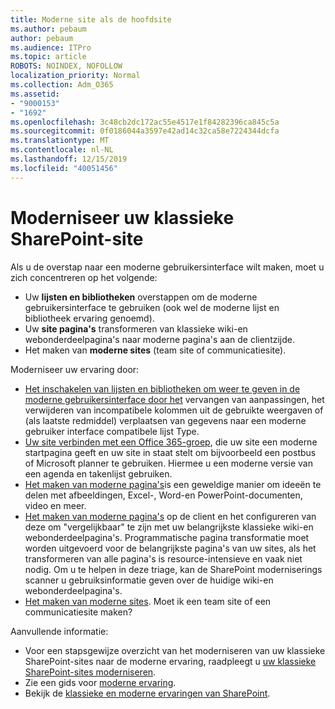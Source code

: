 ```yaml
---
title: Moderne site als de hoofdsite
ms.author: pebaum
author: pebaum
ms.audience: ITPro
ms.topic: article
ROBOTS: NOINDEX, NOFOLLOW
localization_priority: Normal
ms.collection: Adm_O365
ms.assetid:
- "9000153"
- "1692"
ms.openlocfilehash: 3c48cb2dc172ac55e4517e1f84282396ca845c5a
ms.sourcegitcommit: 0f0186044a3597e42ad14c32ca58e7224344dcfa
ms.translationtype: MT
ms.contentlocale: nl-NL
ms.lasthandoff: 12/15/2019
ms.locfileid: "40051456"
---
```

# <a name="modernize-your-classic-sharepoint-site"></a>Moderniseer uw klassieke SharePoint-site

Als u de overstap naar een moderne gebruikersinterface wilt maken, moet u zich concentreren op het volgende:

- Uw **lijsten en bibliotheken** overstappen om de moderne gebruikersinterface te gebruiken (ook wel de moderne lijst en bibliotheek ervaring genoemd).
- Uw **site pagina's** transformeren van klassieke wiki-en webonderdeelpagina's naar moderne pagina's aan de clientzijde.
- Het maken van **moderne sites** (team site of communicatiesite).

Moderniseer uw ervaring door:
- [Het inschakelen van lijsten en bibliotheken om weer te geven in de moderne gebruikersinterface door het](https://docs.microsoft.com/sharepoint/dev/transform/modernize-userinterface-lists-and-libraries) vervangen van aanpassingen, het verwijderen van incompatibele kolommen uit de gebruikte weergaven of (als laatste redmiddel) verplaatsen van gegevens naar een moderne gebruiker interface compatibele lijst Type.
- [Uw site verbinden met een Office 365-groep](https://docs.microsoft.com/sharepoint/dev/transform/modernize-connect-to-office365-group), die uw site een moderne startpagina geeft en uw site in staat stelt om bijvoorbeeld een postbus of Microsoft planner te gebruiken. Hiermee u een moderne versie van een agenda en takenlijst gebruiken.
- [Het maken van moderne pagina's](https://support.office.com/article/create-and-use-modern-pages-on-a-sharepoint-site-b3d46deb-27a6-4b1e-87b8-df851e503dec)is een geweldige manier om ideeën te delen met afbeeldingen, Excel-, Word-en PowerPoint-documenten, video en meer.
- [Het maken van moderne pagina's](https://docs.microsoft.com/sharepoint/dev/transform/modernize-userinterface-site-pages) op de client en het configureren van deze om "vergelijkbaar" te zijn met uw belangrijkste klassieke wiki-en webonderdeelpagina's. Programmatische pagina transformatie moet worden uitgevoerd voor de belangrijkste pagina's van uw sites, als het transformeren van alle pagina's is resource-intensieve en vaak niet nodig. Om u te helpen in deze triage, kan de SharePoint moderniserings scanner u gebruiksinformatie geven over de huidige wiki-en webonderdeelpagina's.
- [Het maken van moderne sites](https://support.office.com/article/create-a-team-site-in-sharepoint-ef10c1e7-15f3-42a3-98aa-b5972711777d). Moet ik een team site of een communicatiesite maken?

Aanvullende informatie: 
- Voor een stapsgewijze overzicht van het moderniseren van uw klassieke SharePoint-sites naar de moderne ervaring, raadpleegt u [uw klassieke SharePoint-sites moderniseren](https://docs.microsoft.com/sharepoint/dev/transform/modernize-classic-sites).
- Zie een gids voor [moderne ervaring](https://docs.microsoft.com/sharepoint/guide-to-sharepoint-modern-experience).
- Bekijk de [klassieke en moderne ervaringen van SharePoint](https://support.office.com/article/sharepoint-classic-and-modern-experiences-5725c103-505d-4a6e-9350-300d3ec7d73f). 




